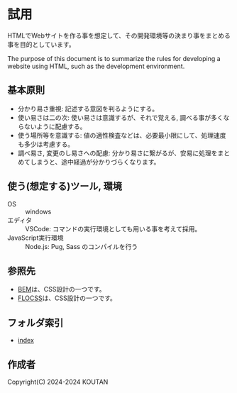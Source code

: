 # 試用

HTMLでWebサイトを作る事を想定して、その開発環境等の決まり事をまとめる事を目的としています。

The purpose of this document is to summarize the rules for developing a website using HTML, such as the development environment.

## 基本原則

- 分かり易さ重視: 記述する意図を判るようにする。
- 使い易さは二の次: 使い易さは意識するが、それで覚える, 調べる事が多くならないように配慮する。
- 使う場所等を意識する: 値の適性検査などは、必要最小限にして、処理速度も多少は考慮する。
- 調べ易さ, 変更のし易さへの配慮: 分かり易さに繋がるが、安易に処理をまとめてしまうと、途中経過が分かりづらくなります。

## 使う(想定する)ツール, 環境

<dl>
  <dt>OS</dt>
  <dd>windows</dd>
  <dt>エディタ</dt>
  <dd>VSCode: コマンドの実行環境としても用いる事を考えて採用。</dd>
  <dt>JavaScript実行環境</dt>
  <dd>Node.js: Pug, Sass のコンパイルを行う</dd>
</dl>

## 参照先

- [BEM](https://github.com/juno/bem-methodology-ja/blob/master/definitions.md)は、CSS設計の一つです。
- [FLOCSS](https://github.com/hiloki/flocss)は、CSS設計の一つです。

## フォルダ索引

- [index](./index.md)

## 作成者

Copyright(C) 2024-2024 KOUTAN
